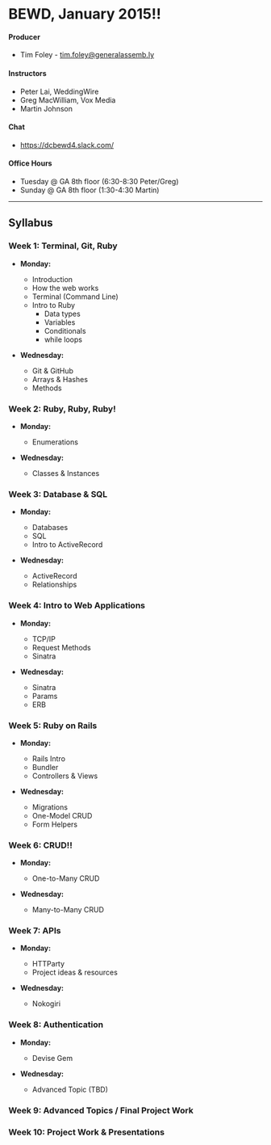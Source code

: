 # BEWD, January 2015!!

#### Producer
- Tim Foley - tim.foley@generalassemb.ly

#### Instructors
 - Peter Lai, WeddingWire
 - Greg MacWilliam, Vox Media
 - Martin Johnson

#### Chat
- https://dcbewd4.slack.com/

#### Office Hours
- Tuesday @ GA 8th floor (6:30-8:30 Peter/Greg)
- Sunday @ GA 8th floor (1:30-4:30 Martin)

---

## Syllabus

### Week 1: Terminal, Git, Ruby

- **Monday:**
  - Introduction
  - How the web works
  - Terminal (Command Line)
  - Intro to Ruby
    - Data types
    - Variables
    - Conditionals
    - while loops
  
- **Wednesday:**
  - Git & GitHub
  - Arrays & Hashes
  - Methods
  
### Week 2: Ruby, Ruby, Ruby!

- **Monday:**
  - Enumerations

- **Wednesday:**
  - Classes & Instances
  
### Week 3: Database & SQL

- **Monday:**
  - Databases
  - SQL
  - Intro to ActiveRecord

- **Wednesday:**
  - ActiveRecord
  - Relationships

### Week 4: Intro to Web Applications

- **Monday:**
  - TCP/IP
  - Request Methods
  - Sinatra

- **Wednesday:**
  - Sinatra
  - Params
  - ERB
  
### Week 5: Ruby on Rails

- **Monday:** 
  - Rails Intro
  - Bundler
  - Controllers & Views

- **Wednesday:**
  - Migrations
  - One-Model CRUD
  - Form Helpers

### Week 6: CRUD!!

- **Monday:**
  - One-to-Many CRUD

- **Wednesday:**
  - Many-to-Many CRUD

### Week 7: APIs

- **Monday:**
  - HTTParty
  - Project ideas & resources
 
- **Wednesday:**
  - Nokogiri

### Week 8: Authentication

- **Monday:**
  - Devise Gem
 
- **Wednesday:**
  - Advanced Topic (TBD)

### Week 9: Advanced Topics / Final Project Work

### Week 10: Project Work & Presentations
